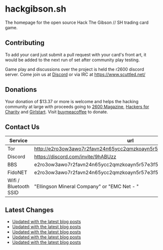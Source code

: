 # hackgibson.sh
The homepage for the open source Hack The Gibson // SH trading card game.


## Contributing

To add your card just submit a pull request with your card's front art, it would be added to the next run of set after community play testing.

Game play and discussions over the project is held the r2600 discord server. Come join us at [Discord](https://discord.com/invite/9hABUzz) or via IRC at https://www.scuttled.net/


## Donations

Your donation of $13.37 or more is welcome and helps the hacking community at large with proceeds going to [2600 Magazine](https://2600.com/), [Hackers for Charity](https://hackersforcharity.org) and [Girlstart](https://girlstart.org).  Visit [buymeacoffee](https://www.buymeacoffee.com/hackgibson.sh) to donate.


## Contact Us

Service | url
-|-
Tor | http://e2ro3ow3awo7r2favn24n65ycc2qmzkoayn5r57e3f56nvjwdcgg32ad.onion
Discord | https://discord.com/invite/9hABUzz
BBS | e2ro3ow3awo7r2favn24n65ycc2qmzkoayn5r57e3f56nvjwdcgg32ad.onion:23
FidoNET | e2ro3ow3awo7r2favn24n65ycc2qmzkoayn5r57e3f56nvjwdcgg32ad.onion:24554
Wifi / Bluetooth SSID | "Ellingson Mineral Company" or "EMC Net - <fidonet address>"

## Latest Changes
<!-- BLOG-POST-LIST:START -->
- [Updated with the latest blog posts](https://github.com/DFW2600/hackgibson.sh/commit/65f175ea5b4dc1a4c62cb2692ef20d7175fd6f24)
- [Updated with the latest blog posts](https://github.com/DFW2600/hackgibson.sh/commit/0668ae0e20c3b40c805971f4fd64bf4df5b88c78)
- [Updated with the latest blog posts](https://github.com/DFW2600/hackgibson.sh/commit/a9e2d74ebbfeb254dff3143d86e2fded3930fd30)
- [Updated with the latest blog posts](https://github.com/DFW2600/hackgibson.sh/commit/80dacce4cd69e005ce309f11a34eb34f5374b043)
- [Updated with the latest blog posts](https://github.com/DFW2600/hackgibson.sh/commit/960a4d31c83aa895585a43421281ca70fa5c1d35)
<!-- BLOG-POST-LIST:END -->
